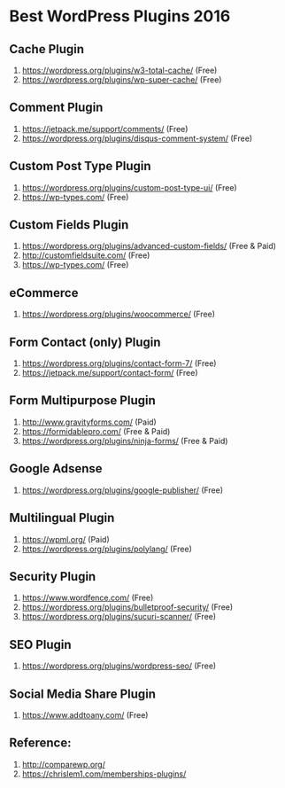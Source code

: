 # Best WordPress Plugins 2016

## Cache Plugin
1. https://wordpress.org/plugins/w3-total-cache/ (Free) 
2. https://wordpress.org/plugins/wp-super-cache/ (Free)

## Comment Plugin
1. https://jetpack.me/support/comments/ (Free)
2. https://wordpress.org/plugins/disqus-comment-system/ (Free)

## Custom Post Type Plugin
1. https://wordpress.org/plugins/custom-post-type-ui/  (Free)
2. https://wp-types.com/ (Free)

## Custom Fields Plugin
1. https://wordpress.org/plugins/advanced-custom-fields/ (Free & Paid)
2. http://customfieldsuite.com/ (Free)
3. https://wp-types.com/ (Free)

## eCommerce
1. https://wordpress.org/plugins/woocommerce/ (Free)

## Form Contact (only) Plugin
1. https://wordpress.org/plugins/contact-form-7/ (Free)
2. https://jetpack.me/support/contact-form/ (Free)

## Form Multipurpose Plugin
1. http://www.gravityforms.com/ (Paid)
2. https://formidablepro.com/ (Free & Paid)
3. https://wordpress.org/plugins/ninja-forms/ (Free & Paid)

## Google Adsense
1. https://wordpress.org/plugins/google-publisher/ (Free)

## Multilingual Plugin
1. https://wpml.org/ (Paid)
2. https://wordpress.org/plugins/polylang/ (Free)

## Security Plugin
1. https://www.wordfence.com/ (Free)
2. https://wordpress.org/plugins/bulletproof-security/ (Free)
3. https://wordpress.org/plugins/sucuri-scanner/ (Free)

## SEO Plugin
1. https://wordpress.org/plugins/wordpress-seo/ (Free)

## Social Media Share Plugin
1. https://www.addtoany.com/ (Free)

## Reference: 
1. http://comparewp.org/
2. https://chrislem1.com/memberships-plugins/
